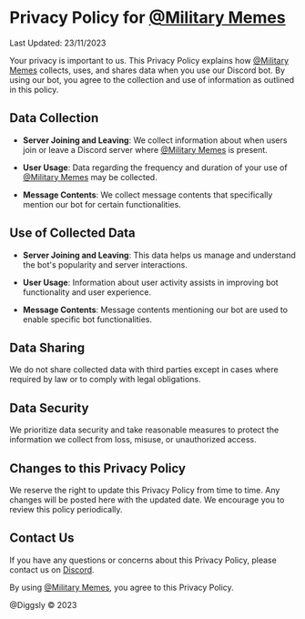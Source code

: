 # Privacy Policy for [@Military Memes](https://discord.com/oauth2/authorize?client_id=1148750724264624158&permissions=412384283712&scope=bot)

Last Updated: 23/11/2023

Your privacy is important to us. This Privacy Policy explains how [@Military Memes](https://discord.com/oauth2/authorize?client_id=1148750724264624158&permissions=412384283712&scope=bot) collects, uses, and shares data when you use our Discord bot. By using our bot, you agree to the collection and use of information as outlined in this policy.

## Data Collection

- **Server Joining and Leaving**: We collect information about when users join or leave a Discord server where [@Military Memes](https://discord.com/oauth2/authorize?client_id=1148750724264624158&permissions=412384283712&scope=bot) is present.
  
- **User Usage**: Data regarding the frequency and duration of your use of [@Military Memes](https://discord.com/oauth2/authorize?client_id=1148750724264624158&permissions=412384283712&scope=bot) may be collected.
  
- **Message Contents**: We collect message contents that specifically mention our bot for certain functionalities.

## Use of Collected Data

- **Server Joining and Leaving**: This data helps us manage and understand the bot's popularity and server interactions.
  
- **User Usage**: Information about user activity assists in improving bot functionality and user experience.
  
- **Message Contents**: Message contents mentioning our bot are used to enable specific bot functionalities.

## Data Sharing

We do not share collected data with third parties except in cases where required by law or to comply with legal obligations.

## Data Security

We prioritize data security and take reasonable measures to protect the information we collect from loss, misuse, or unauthorized access.

## Changes to this Privacy Policy

We reserve the right to update this Privacy Policy from time to time. Any changes will be posted here with the updated date. We encourage you to review this policy periodically.

## Contact Us

If you have any questions or concerns about this Privacy Policy, please contact us on [Discord](https://discord.gg/qGUN77A9Zk).

By using [@Military Memes](https://discord.com/oauth2/authorize?client_id=1148750724264624158&permissions=412384283712&scope=bot), you agree to this Privacy Policy.

@Diggsly © 2023
